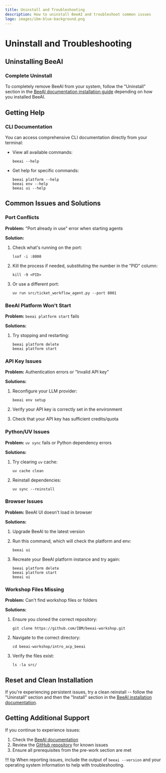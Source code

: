```yaml
---
title: Uninstall and Troubleshooting
description: How to uninstall BeeAI and troubleshoot common issues
logo: images/ibm-blue-background.png
---
```


# Uninstall and Troubleshooting

## Uninstalling BeeAI

### Complete Uninstall

To completely remove BeeAI from your system, follow the "Uninstall" section in the [BeeAI documentation installation guide](https://docs.beeai.dev/introduction/installation) depending on how you installed BeeAI.

## Getting Help

### CLI Documentation

You can access comprehensive CLI documentation directly from your terminal:

- View all available commands:

    ```shell
    beeai --help
    ```

- Get help for specific commands:

    ```shell
    beeai platform --help
    beeai env --help
    beeai ui --help
    ```

## Common Issues and Solutions

### Port Conflicts

**Problem:** "Port already in use" error when starting agents

**Solution:**

1. Check what's running on the port:

    ```shell
    lsof -i :8000
    ```

2. Kill the process if needed, substituting the number in the "PID" column:

    ```shell
    kill -9 <PID>
    ```

3. Or use a different port:

    ```shell
    uv run src/ticket_workflow_agent.py --port 8001
    ```

### BeeAI Platform Won't Start

**Problem:** `beeai platform start` fails

**Solutions:**

1. Try stopping and restarting:

    ```shell
    beeai platform delete
    beeai platform start
    ```

### API Key Issues

**Problem:** Authentication errors or "Invalid API key"

**Solutions:**

1. Reconfigure your LLM provider:

    ```shell
    beeai env setup
    ```

2. Verify your API key is correctly set in the environment
3. Check that your API key has sufficient credits/quota

### Python/UV Issues

**Problem:** `uv sync` fails or Python dependency errors

**Solutions:**

1. Try clearing `uv` cache:

    ```shell
    uv cache clean
    ```

2. Reinstall dependencies:

    ```shell
    uv sync --reinstall
    ```

### Browser Issues

**Problem:** BeeAI UI doesn't load in browser

**Solutions:**

1. Upgrade BeeAI to the latest version
2. Run this command, which will check the platform and env:

    ```shell
    beeai ui
    ```

3. Recreate your BeeAI platform instance and try again:

    ```shell
    beeai platform delete
    beeai platform start
    beeai ui
    ```

### Workshop Files Missing

**Problem:** Can't find workshop files or folders

**Solutions:**

1. Ensure you cloned the correct repository:

    ```shell
    git clone https://github.com/IBM/beeai-workshop.git
    ```

2. Navigate to the correct directory:

    ```shell
    cd beeai-workshop/intro_acp_beeai
    ```

3. Verify the files exist:

    ```shell
    ls -la src/
    ```

## Reset and Clean Installation

If you're experiencing persistent issues, try a clean reinstall -- follow the "Uninstall" section and then the "Install" section in the [BeeAI installation documentation](https://docs.beeai.dev/introduction/installation).

## Getting Additional Support

If you continue to experience issues:

1. Check the [BeeAI documentation](https://docs.beeai.dev)
2. Review the [GitHub repository](https://github.com/IBM/beeai-workshop) for known issues
3. Ensure all prerequisites from the pre-work section are met

!!! tip
    When reporting issues, include the output of `beeai --version` and your operating system information to help with troubleshooting.
